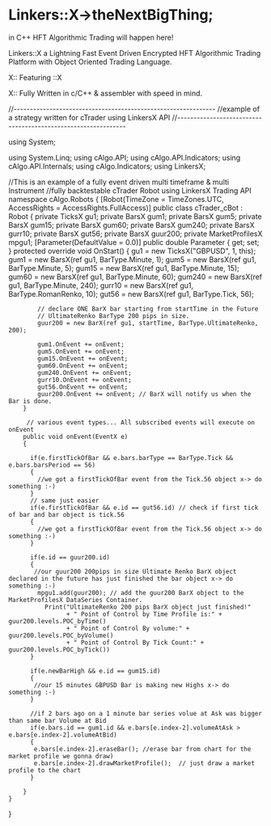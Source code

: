 # Linkers::X→theNextBigThing; 

in C++ HFT Algorithmic Trading will happen here!

Linkers::X a Lightning Fast Event Driven Encrypted HFT Algorithmic Trading Platform with Object Oriented Trading Language.

X:: Featuring ::X

X:: Fully Written in c/C++ & assembler with speed in mind.

//--------------------------------------------------------------
//example of a strategy written for cTrader using LinkersX API
//--------------------------------------------------------------

using System;

using System.Linq;
using cAlgo.API;
using cAlgo.API.Indicators;
using cAlgo.API.Internals;
using cAlgo.Indicators;
using LinkersX;

        
   
//This is an example of a fully event driven multi timeframe & multi Instrument 
//fully backtestable cTrader Robot using LinkersX Trading API
namespace cAlgo.Robots
{
    [Robot(TimeZone = TimeZones.UTC, AccessRights = AccessRights.FullAccess)]
    public class cTrader_cBot : Robot
    {
        private TicksX gu1;
        private BarsX gum1;
        private BarsX gum5;
        private BarsX gum15;
        private BarsX gum60;
        private BarsX gum240;
        private BarsX gurr10;
        private BarsX gut56;
        private BarsX guur200;
        private MarketProfilesX mpgu1;
        [Parameter(DefaultValue = 0.0)]
        public double Parameter { get; set; }
        protected override void OnStart()
        {
            gu1 = new TicksX("GBPUSD", 1, this);
            gum1 = new BarsX(ref gu1, BarType.Minute, 1);
            gum5 = new BarsX(ref gu1, BarType.Minute, 5);
            gum15 = new BarsX(ref gu1, BarType.Minute, 15);
            gum60 = new BarsX(ref gu1, BarType.Minute, 60);
            gum240 = new BarsX(ref gu1, BarType.Minute, 240);
            gurr10 = new BarsX(ref gu1, BarType.RomanRenko, 10);
            gut56 = new BarsX(ref gu1, BarType.Tick, 56);
            
            // declare ONE BarX bar starting from startTime in the Future
            // UltimateRenko BarType 200 pips in size.
            guur200 = new BarX(ref gu1, startTime, BarType.UltimateRenko, 200); 

            gum1.OnEvent += onEvent;
            gum5.OnEvent += onEvent;
            gum15.OnEvent += onEvent;
            gum60.OnEvent += onEvent;
            gum240.OnEvent += onEvent;
            gurr10.OnEvent += onEvent;
            gut56.OnEvent += onEvent;
            guur200.OnEvent += onEvent; // BarX will notify us when the Bar is done.
        }

         // various event types... All subscribed events will execute on onEvent
        public void onEvent(EventX e)
        {
                   
          if(e.firstTickOfBar && e.bars.barType == BarType.Tick && e.bars.barsPeriod == 56)
          {
            //we got a firstTickOfBar event from the Tick.56 object x-> do something :-)
          }
          // same just easier
          if(e.firstTickOfBar && e.id == gut56.id) // check if first tick of bar and bar object is tick.56
          {
            //we got a firstTickOfBar event from the Tick.56 object x-> do something :-)
          }
          
          if(e.id == guur200.id)
          {
           //our guur200 200pips in size Ultimate Renko BarX object declared in the future has just finished the bar object x-> do something :-)
            mpgu1.add(guur200); // add the guur200 BarX object to the MarketProfilesX DataSeries Container.
              Print("UltimateRenko 200 pips BarX object just finished!" 
                    + " Point of Control by Time Profile is:" + guur200.levels.POC_byTime() 
                    + " Point of Control By volume:" +  guur200.levels.POC_byVolume()
                    + " Point of Control By Tick Count:" +  guur200.levels.POC_byTick())
          }
          
          if(e.newBarHigh && e.id == gum15.id)
          {
           //our 15 minutes GBPUSD Bar is making new Highs x-> do something :-)
          }
          
          //if 2 bars ago on a 1 minute bar series volue at Ask was bigger than same bar Volume at Bid
          if(e.bars.id == gum1.id && e.bars[e.index-2].volumeAtAsk > e.bars[e.index-2].volumeAtBid)
          {
           e.bars[e.index-2].eraseBar(); //erase bar from chart for the market profile we gonna draw)
           e.bars[e.index-2].drawMarketProfile();  // just draw a market profile to the chart
          }
          
        }
    }
}



